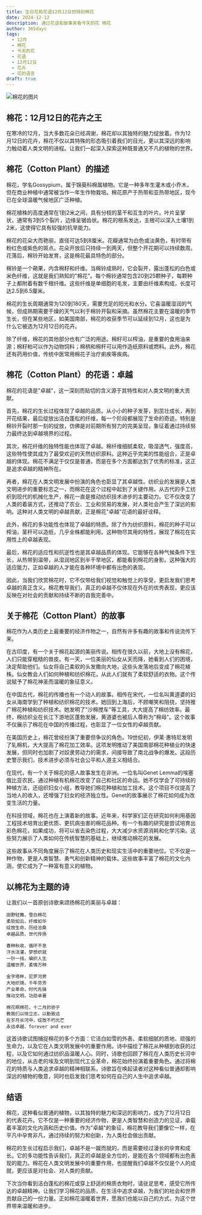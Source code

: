 ```yaml
---
title: 生日花和花语12月12日的特别棉花
date: 2024-12-12
description: 通过花语和故事来看今天的花 棉花
author: 365days
tags:
  - 12月
  - 棉花
  - 今天的花
  - 花语
  - 12月12日
  - 花卉
  - 花的语言
draft: true
---
```



![棉花的图片](#center)


## 棉花：12月12日的花卉之王

在寒冷的12月，当大多数花朵已经凋谢，棉花却以其独特的魅力绽放着。作为12月12日的花卉，棉花不仅以其特殊的形态吸引着我们的目光，更以其深远的影响力触动着人类文明的进程。让我们一起深入探索这种既普通又不凡的植物的世界。

## 棉花（Cotton Plant）的描述

棉花，学名Gossypium，属于锦葵科棉属植物。它是一种多年生灌木或小乔木，但在商业种植中通常被当作一年生作物栽培。棉花原产于热带和亚热带地区，现今已在全球温暖气候地区广泛种植。

棉花植株的高度通常在1到2米之间，具有分枝的茎干和互生的叶片。叶片呈掌状，通常有3到5个裂片，边缘呈锯齿状。棉花的根系发达，主根可以深入土壤1到2米，这使得它具有较强的抗旱能力。

棉花的花朵大而艳丽，直径可达5到8厘米。花瓣通常为白色或淡黄色，有时带有粉红色或紫色的斑点。花朵开放后只持续一到两天，但整个开花期可以持续数周。花落后，棉铃开始发育，这是棉花最具特色的部分。

棉铃是一个蒴果，内含棉籽和纤维。当棉铃成熟时，它会裂开，露出蓬松的白色或米色纤维，这就是我们熟知的"棉花"。每个棉铃通常包含20到25颗种子，每颗种子上都附着有数千根纤维。这些纤维是单细胞的毛发，主要由纤维素构成，长度可达2.5到6.5厘米。

棉花的生长周期通常为120到180天，需要充足的阳光和水分。它喜温暖湿润的气候，但成熟期需要干燥的天气以利于棉铃开裂和采摘。虽然棉花主要在温暖的季节生长，但在某些地区，如美国南部，棉花的收获季节可以延续到12月，这也是为什么它被选为12月12日的花卉。

除了纤维，棉花的其他部分也有广泛的用途。棉籽可以榨油，是重要的食用油来源；棉籽粕可以作为动物饲料；棉柄和棉秆可以用作造纸原料或燃料。此外，棉花还有药用价值，传统中医常用棉花子治疗痢疾等疾病。

## 棉花（Cotton Plant）的花语：卓越

棉花的花语是"卓越"，这一深刻而贴切的含义源于其特性和对人类文明的重大贡献。

首先，棉花的生长过程体现了卓越的品质。从小小的种子发芽，到茁壮成长，再到开花结果，最后绽放出洁白蓬松的纤维，每一个阶段都展现了生命的奇迹。特别是棉铃开裂时那一刻的绽放，仿佛是对前期所有努力的完美呈现，象征着通过持续努力最终达到卓越境界的过程。

其次，棉花纤维的独特性能也体现了卓越。棉纤维细腻柔软，吸湿透气，强度高，这些特性使其成为了最受欢迎的天然纺织原料。这种近乎完美的性能组合，正是卓越的体现。棉花不满足于仅仅是普通，而是在多个方面都达到了优秀的标准，这正是追求卓越的精神所在。

再者，棉花在人类文明发展中扮演的角色也彰显了其卓越性。纺织业的发展是人类文明进步的重要标志之一，而棉花在这个过程中起到了关键作用。从古代的手工纺织到现代的机械化生产，棉花一直是推动纺织技术进步的主要动力。它不仅改变了人类的着装方式，还推动了农业、工业和贸易的发展，对人类社会产生了深远的影响。这种对人类文明的卓越贡献，正是棉花"卓越"花语的最好诠释。

此外，棉花的多功能性也体现了卓越的特质。除了作为纺织原料，棉花的种子可以榨油，茎秆可以造纸，几乎全株都能利用。这种物尽其用的特性，展现了棉花在实用性上的卓越表现。

最后，棉花的适应性和抗逆性也是其卓越品质的体现。它能够在各种气候条件下生长，从热带到温带，从湿润地区到半干旱地区，都能看到棉花的身影。这种强大的适应能力，正如卓越的人才能在各种环境中都有出色的表现。

因此，当我们欣赏棉花时，它不仅带给我们视觉和触觉上的享受，更启发我们思考卓越的真正含义。棉花教导我们，真正的卓越不仅体现在外在的优秀表现，更应该反映在对社会的贡献和持续不断的自我完善中。

## 关于棉花（Cotton Plant）的故事

棉花作为人类历史上最重要的经济作物之一，自然有许多有趣的故事和传说流传下来。

在古印度，有一个关于棉花起源的美丽传说。相传在很久以前，大地上没有棉花，人们只能穿粗糙的兽皮。有一天，一位美丽的仙女从天而降，她看到人们的困境，决定帮助他们。仙女将自己柔软的头发撒向大地，这些头发落地后变成了棉花植株。仙女教会人们如何种植和纺织棉花，从此人们就有了柔软舒适的衣物。这个传说赋予了棉花神圣而温暖的象征意义。

在中国古代，棉花的传播也有一个动人的故事。相传在宋代，一位名叫黄道婆的妇女从海南学到了种植和纺织棉花的技术。她回到上海后，不顾嘲笑和阻挠，坚持推广棉花种植和纺织技术。她发明了"沙棉搅车"等工具，大大提高了棉纺效率。最终，棉纺织业在长江下游地区蓬勃发展，黄道婆也被后人尊称为"棉母"。这个故事不仅展示了棉花在中国的传播过程，也彰显了一位女性的卓越贡献。

在美国历史上，棉花曾经扮演了重要但争议的角色。19世纪初，伊莱·惠特尼发明了轧棉机，大大提高了棉花加工效率。这项发明推动了美国南部棉花种植业的快速发展，但同时也加剧了对奴隶劳动力的需求，间接导致了南北战争的爆发。这段历史警示我们，技术进步必须与社会公平和人道主义相结合。

在现代，有一个关于棉花的感人故事发生在非洲。一位名叫Genet Lemma的埃塞俄比亚农民，通过种植有机棉花改变了自己和社区的命运。她不仅学会了可持续的种植方法，还组织妇女小组，教导她们棉花种植和加工技术。这个项目不仅提高了当地人的收入，还增强了妇女的经济独立性。Genet的故事展示了棉花如何成为改变生活的力量。

在科技领域，棉花也在上演着新的故事。近年来，科学家们正在研究如何利用基因工程技术培育出更优质、更抗病虫害的棉花品种。有一个有趣的研究是尝试培育出彩色棉花，如果成功，将可以省去染色过程，大大减少水资源消耗和化学污染。这些努力展示了人类如何在传统智慧的基础上，继续推动棉花的发展。

这些故事从不同角度展示了棉花在人类历史和现实生活中的重要地位。它不仅是一种作物，更是人类智慧、勇气和创新精神的载体。这些故事丰富了棉花的文化内涵，使它成为了一种富有意义的植物。

## 以棉花为主题的诗

让我们以一首原创诗歌来颂扬棉花的美丽与卓越：

```
田野轻舞，雪白棉花
柔软如云，纤维如华
绽放生命，历经沧桑
卓越品质，世代传扬

春种秋收，循环不息
汗水浇灌，梦想织就
一针一线，编织人生
温暖世界，柔情万种

金字塔畔，尼罗河旁
大地织锦，千年芬芳
产业革命，时代先锋
推动文明，功勋卓著

棉花啊棉花，十二月的骄子
教我们以恒立志，以勤致远
在岁月长河中，绽放不朽光芒
永远卓越，forever and ever
```

这首诗歌试图捕捉棉花的多个方面：它洁白如雪的外表、柔软细腻的质地、顽强的生命力，以及它在人类文明发展中的重要作用。诗中描绘了棉花从种植到收获的过程，以及它如何通过纺织品温暖人心。同时，诗歌也回顾了棉花在人类历史长河中的地位，从古老的埃及文明到现代工业革命，棉花始终扮演着重要角色。通过将棉花的特质与人类追求卓越的精神相联系，诗歌旨在唤起读者对这种看似普通却影响深远的植物的敬意，同时也启发我们思考如何在自己的人生中追求卓越。

## 结语

棉花，这种看似普通的植物，以其独特的魅力和深远的影响力，成为了12月12日的代表花卉。它不仅是一种重要的经济作物，更是人类智慧和创造力的见证，承载着丰富的文化内涵和历史价值。作为"卓越"的象征，棉花教导我们要像它一样，在平凡中孕育非凡，通过持续的努力和创新，为人类社会做出贡献。

棉花的生长过程启示我们，卓越不是一蹴而就的，而是需要经过漫长的孕育和成长。它的多功能性告诉我们，真正的卓越是全方位的，是能在各个领域都有出色表现的能力。棉花在人类文明发展中的重要作用，也提醒我们卓越不仅仅是个人的成就，更应该是对社会、对人类的贡献。

下次当你看到洁白蓬松的棉花或穿上舒适的棉质衣物时，请驻足思考，感受它所传达的卓越精神。让我们学习棉花的品质，在生活中追求卓越，为我们的社会和世界贡献自己的一份力量。正如棉花温暖着世界，愿我们也能以自己的方式，为这个世界带来温暖和进步。